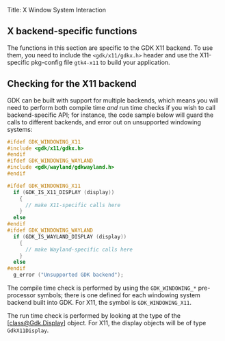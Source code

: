 Title: X Window System Interaction

## X backend-specific functions

The functions in this section are specific to the GDK X11 backend.
To use them, you need to include the `<gdk/x11/gdkx.h>` header and use
the X11-specific pkg-config file `gtk4-x11` to build your application.

## Checking for the X11 backend

GDK can be built with support for multiple backends, which means you will
need to perform both compile time *and* run time checks if you wish to call
backend-specific API; for instance, the code sample below will guard the
calls to different backends, and error out on unsupported windowing systems:

```c
#ifdef GDK_WINDOWING_X11
#include <gdk/x11/gdkx.h>
#endif
#ifdef GDK_WINDOWING_WAYLAND
#include <gdk/wayland/gdkwayland.h>
#endif

#ifdef GDK_WINDOWING_X11
  if (GDK_IS_X11_DISPLAY (display))
    {
      // make X11-specific calls here
    }
  else
#endif
#ifdef GDK_WINDOWING_WAYLAND
  if (GDK_IS_WAYLAND_DISPLAY (display))
    {
      // make Wayland-specific calls here
    }
  else
#endif
  g_error ("Unsupported GDK backend");
```

The compile time check is performed by using the `GDK_WINDOWING_*`
pre-processor symbols; there is one defined for each windowing system
backend built into GDK. For X11, the symbol is `GDK_WINDOWING_X11`.

The run time check is performed by looking at the type of the
[class@Gdk.Display] object. For X11, the display objects will be of type
`GdkX11Display`.
